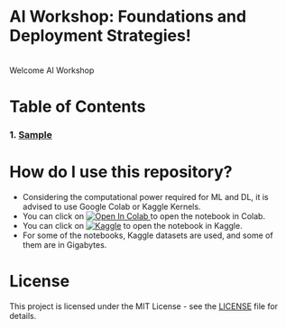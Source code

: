 # AI Workshop: Foundations and Deployment Strategies!
<br>
Welcome AI Workshop


# Table of Contents
### 1. [Sample](./)


# How do I use this repository?
* Considering the computational power required for ML and DL, it is advised to use Google Colab or Kaggle Kernels.
* You can click on <a target="_blank" href="https://colab.research.google.com/github/JUSTSUJAY/NLP_One_Shot/blob/main/Notebooks/01_Tokenization.ipynb">
  <img src="https://colab.research.google.com/assets/colab-badge.svg" alt="Open In Colab"/>
</a> to open the notebook in Colab.
* You can click on [![Kaggle](https://kaggle.com/static/images/open-in-kaggle.svg)](https://kaggle.com/kernels/welcome?src=https://github.com/JUSTSUJAY/NLP_One_Shot/blob/main/Notebooks/01_Tokenization.ipynb) to open the notebook in Kaggle.
* For some of the notebooks, Kaggle datasets are used, and some of them are in Gigabytes.



# License
This project is licensed under the MIT License - see the [LICENSE](LICENSE) file for details.
